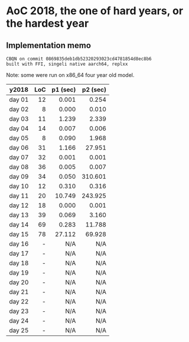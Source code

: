 # AoC 2018, the one of hard years, or the hardest year

## Implementation memo

```
CBQN on commit 0869835deb1db52320293023cd4781854d8ec8b6
built with FFI, singeli native aarch64, replxx
```

Note: some were run on x86_64 four year old model.


| y2018  | LoC | p1 (sec) | p2 (sec) |
|--------|----:|---------:|---------:|
| day 01 |  12 |    0.001 |    0.254 |
| day 02 |   8 |    0.000 |    0.010 |
| day 03 |  11 |    1.239 |    2.339 |
| day 04 |  14 |    0.007 |    0.006 |
| day 05 |   8 |    0.090 |    1.968 |
| day 06 |  31 |    1.166 |   27.951 |
| day 07 |  32 |    0.001 |    0.001 |
| day 08 |  36 |    0.005 |    0.007 |
| day 09 |  34 |    0.050 |  310.601 |
| day 10 |  12 |    0.310 |    0.316 |
| day 11 |  20 |   10.749 |  243.925 |
| day 12 |  18 |    0.000 |    0.001 |
| day 13 |  39 |    0.069 |    3.160 |
| day 14 |  69 |    0.283 |   11.788 |
| day 15 |  78 |   27.112 |   69.928 |
| day 16 |   - |      N/A |      N/A |
| day 17 |   - |      N/A |      N/A |
| day 18 |   - |      N/A |      N/A |
| day 19 |   - |      N/A |      N/A |
| day 20 |   - |      N/A |      N/A |
| day 21 |   - |      N/A |      N/A |
| day 22 |   - |      N/A |      N/A |
| day 23 |   - |      N/A |      N/A |
| day 24 |   - |      N/A |      N/A |
| day 25 |   - |      N/A |      N/A |

